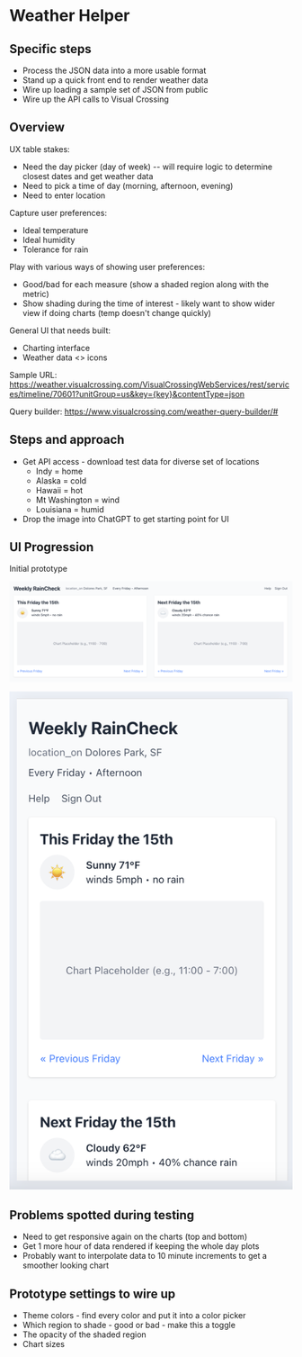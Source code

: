 # Weather Helper

## Specific steps

- Process the JSON data into a more usable format
- Stand up a quick front end to render weather data
- Wire up loading a sample set of JSON from public
- Wire up the API calls to Visual Crossing

## Overview

UX table stakes:

- Need the day picker (day of week) -- will require logic to determine closest dates and get weather data
- Need to pick a time of day (morning, afternoon, evening)
- Need to enter location

Capture user preferences:

- Ideal temperature
- Ideal humidity
- Tolerance for rain

Play with various ways of showing user preferences:

- Good/bad for each measure (show a shaded region along with the metric)
- Show shading during the time of interest - likely want to show wider view if doing charts (temp doesn't change quickly)

General UI that needs built:

- Charting interface
- Weather data <> icons

Sample URL: <https://weather.visualcrossing.com/VisualCrossingWebServices/rest/services/timeline/70601?unitGroup=us&key={key}&contentType=json>

Query builder: <https://www.visualcrossing.com/weather-query-builder/#>

## Steps and approach

- Get API access - download test data for diverse set of locations
  - Indy = home
  - Alaska = cold
  - Hawaii = hot
  - Mt Washington = wind
  - Louisiana = humid
- Drop the image into ChatGPT to get starting point for UI

## UI Progression

Initial prototype

![](docs/initial_ui_wide.png)

![](docs/initial_ui_mobile.png)

## Problems spotted during testing

- Need to get responsive again on the charts (top and bottom)
- Get 1 more hour of data rendered if keeping the whole day plots
- Probably want to interpolate data to 10 minute increments to get a smoother looking chart

## Prototype settings to wire up

- Theme colors - find every color and put it into a color picker
- Which region to shade - good or bad - make this a toggle
- The opacity of the shaded region
- Chart sizes
